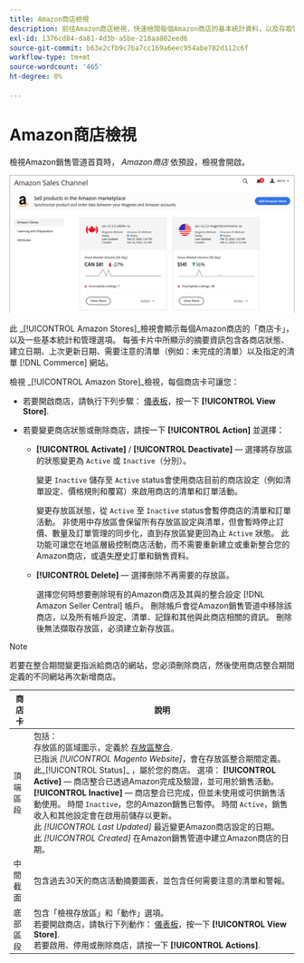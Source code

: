 ```yaml
---
title: Amazon商店檢視
description: 前往Amazon商店檢視，快速檢閱每個Amazon商店的基本統計資料，以及存取管理選項。
exl-id: 1376cd84-da81-4d3b-a5be-218aa802eed6
source-git-commit: b63e2cfb9c7ba7cc169a6eec954abe782d112c6f
workflow-type: tm+mt
source-wordcount: '465'
ht-degree: 0%

---
```


# Amazon商店檢視

檢視Amazon銷售管道首頁時， _Amazon商店_ 依預設，檢視會開啟。

![Amazon商店檢視](assets/amazon-sales-channel-home-tabs.png)

此 _[!UICONTROL Amazon Stores]_檢視會顯示每個Amazon商店的「商店卡」，以及一些基本統計和管理選項。 每張卡片中所顯示的摘要資訊包含各商店狀態、建立日期、上次更新日期、需要注意的清單（例如：未完成的清單）以及指定的清單 [!DNL Commerce] 網站。

檢視 _[!UICONTROL Amazon Store]_檢視，每個商店卡可讓您：

- 若要開啟商店，請執行下列步驟： [儀表板](./amazon-store-dashboard.md)，按一下 **[!UICONTROL View Store]**.

- 若要變更商店狀態或刪除商店，請按一下 **[!UICONTROL Action]** 並選擇：

   - **[!UICONTROL Activate]** / **[!UICONTROL Deactivate]**  — 選擇將存放區的狀態變更為 `Active` 或 `Inactive`（分別）。

      變更 `Inactive` 儲存至 `Active` status會使用商店目前的商店設定（例如清單設定、價格規則和覆寫）來啟用商店的清單和訂單活動。

      變更存放區狀態，從 `Active` 至 `Inactive` status會暫停商店的清單和訂單活動。 非使用中存放區會保留所有存放區設定與清單，但會暫時停止訂價、數量及訂單管理的同步化，直到存放區變更回為止 `Active` 狀態。 此功能可讓您在地區層級控制商店活動，而不需要重新建立或重新整合您的Amazon商店，或遺失歷史訂單和銷售資料。

   - **[!UICONTROL Delete]**  — 選擇刪除不再需要的存放區。

      選擇您何時想要刪除現有的Amazon商店及其與的整合設定 [!DNL Amazon Seller Central] 帳戶。 刪除帳戶會從Amazon銷售管道中移除該商店，以及所有帳戶設定、清單、記錄和其他與此商店相關的資訊。 刪除後無法擷取存放區，必須建立新存放區。

>[!NOTE]
>若要在整合期間變更指派給商店的網站，您必須刪除商店，然後使用商店整合期間定義的不同網站再次新增商店。

| 商店卡 | 說明 |
|--- |--- |
| 頂端區段 | 包括： <br>存放區的區域圖示，定義於 [存放區整合](./store-integration.md).<br> 已指派 _[!UICONTROL Magento Website]_，會在存放區整合期間定義。<br>此_[!UICONTROL Status]_ ，屬於您的商店。 選項： **[!UICONTROL Active]**  — 商店整合已透過Amazon完成及驗證，並可用於銷售活動。 **[!UICONTROL Inactive]**  — 商店整合已完成，但並未使用或可供銷售活動使用。 時間 `Inactive`，您的Amazon銷售已暫停。 時間 `Active`，銷售收入和其他設定會在啟用前儲存以更新。<br>此 *[!UICONTROL Last Updated]* 最近變更Amazon商店設定的日期。<br>此 *[!UICONTROL Created]* 在Amazon銷售管道中建立Amazon商店的日期。 |
| 中間截面 | 包含過去30天的商店活動摘要圖表，並包含任何需要注意的清單和警報。 |
| 底部區段 | 包含「檢視存放區」和「動作」選項。<br>若要開啟商店，請執行下列動作： [儀表板](./amazon-store-dashboard.md)，按一下 **[!UICONTROL View Store]**.<br>若要啟用、停用或刪除商店，請按一下 **[!UICONTROL Actions]**. |
